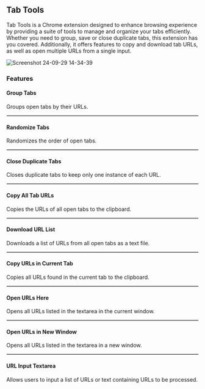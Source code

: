 ## Tab Tools

Tab Tools is a Chrome extension designed to enhance browsing experience by providing a suite of tools to manage and organize your tabs efficiently. Whether you need to group, save or close duplicate tabs, this extension has you covered. Additionally, it offers features to copy and download tab URLs, as well as open multiple URLs from a single input.

![Screenshot 24-09-29 14-34-39](https://github.com/user-attachments/assets/de57e5b7-10da-471e-80b5-d99bb3c63143)

### Features

#### Group Tabs
Groups open tabs by their URLs.

<hr style="border: 1px solid #ccc;" />

#### Randomize Tabs
Randomizes the order of open tabs.

<hr style="border: 1px solid #ccc;" />

#### Close Duplicate Tabs
Closes duplicate tabs to keep only one instance of each URL.

<hr style="border: 1px solid #ccc;" />

#### Copy All Tab URLs
Copies the URLs of all open tabs to the clipboard.

<hr style="border: 1px solid #ccc;" />

#### Download URL List
Downloads a list of URLs from all open tabs as a text file.

<hr style="border: 1px solid #ccc;" />

#### Copy URLs in Current Tab
Copies all URLs found in the current tab to the clipboard.

<hr style="border: 1px solid #ccc;" />

#### Open URLs Here
Opens all URLs listed in the textarea in the current window.

<hr style="border: 1px solid #ccc;" />

#### Open URLs in New Window
Opens all URLs listed in the textarea in a new window.

<hr style="border: 1px solid #ccc;" />

#### URL Input Textarea
Allows users to input a list of URLs or text containing URLs to be processed.
